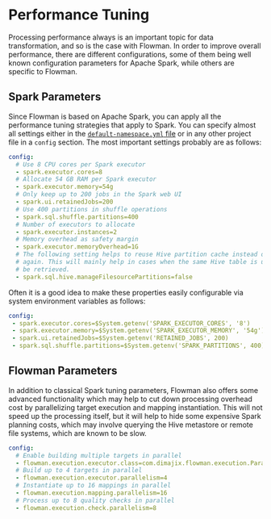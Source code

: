 # Performance Tuning

Processing performance always is an important topic for data transformation, and so is the case with Flowman. In order
to improve overall performance, there are different configurations, some of them being well known configuration
parameters for Apache Spark, while others are specific to Flowman.


## Spark Parameters

Since Flowman is based on Apache Spark, you can apply all the performance tuning strategies that apply to Spark. 
You can specify almost all settings either in the [`default-namespace.yml` file](../setup/config.md) or in any other
project file in a `config` section. The most important settings probably are as follows:

```yaml
config:
  # Use 8 CPU cores per Spark executor
  - spark.executor.cores=8
  # Allocate 54 GB RAM per Spark executor
  - spark.executor.memory=54g
  # Only keep up to 200 jobs in the Spark web UI
  - spark.ui.retainedJobs=200
  # Use 400 partitions in shuffle operations
  - spark.sql.shuffle.partitions=400
  # Number of executors to allocate
  - spark.executor.instances=2
  # Memory overhead as safety margin
  - spark.executor.memoryOverhead=1G
  # The following setting helps to reuse Hive partition cache instead of re-querying Hive Metastore over and over 
  # again. This will mainly help in cases when the same Hive table is used multiple times AND all partitions need to
  # be retrieved.
  - spark.sql.hive.manageFilesourcePartitions=false
```

Often it is a good idea to make these properties easily configurable via system environment variables as follows:
```yaml
config:
 - spark.executor.cores=$System.getenv('SPARK_EXECUTOR_CORES', '8')
 - spark.executor.memory=$System.getenv('SPARK_EXECUTOR_MEMORY', '54g')
 - spark.ui.retainedJobs=$System.getenv('RETAINED_JOBS', 200)
 - spark.sql.shuffle.partitions=$System.getenv('SPARK_PARTITIONS', 400)
```


## Flowman Parameters

In addition to classical Spark tuning parameters, Flowman also offers some advanced functionality which may help to
cut down processing overhead cost by parallelizing target execution and mapping instantiation. This will not speed
up the processing itself, but it will help to hide some expensive Spark planning costs, which may involve querying
the Hive metastore or remote file systems, which are known to be slow.

```yaml
config:
  # Enable building multiple targets in parallel
  - flowman.execution.executor.class=com.dimajix.flowman.execution.ParallelExecutor
  # Build up to 4 targets in parallel
  - flowman.execution.executor.parallelism=4
  # Instantiate up to 16 mappings in parallel
  - flowman.execution.mapping.parallelism=16
  # Process up to 8 quality checks in parallel
  - flowman.execution.check.parallelism=8
```
